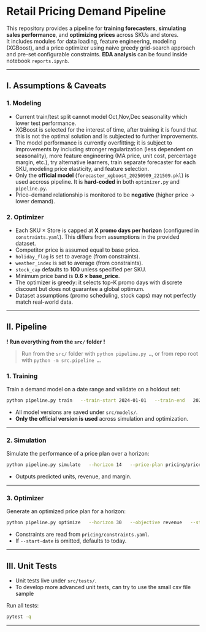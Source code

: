 # Retail Pricing Demand Pipeline

This repository provides a pipeline for **training forecasters**, **simulating sales performance**, and **optimizing prices** across SKUs and stores.  
It includes modules for data loading, feature engineering, modeling (XGBoost), and a price optimizer using naive greedy grid-search approach and pre-set configurable constraints.
**EDA analysis** can be found inside notebook `reports.ipynb`.

---

## I. Assumptions & Caveats

### 1. Modeling
- Current train/test split cannot model Oct,Nov,Dec seasonality which lower test performance.
- XGBoost is selected for the interest of time, after training it is found that this is not the optimal solution and is subjected to further improvements.
- The model performance is currently overfitting; it is subject to improvements by including stronger regularization (less dependent on seasonality), more feature engineering (MA price, unit cost, percentage margin, etc.), try alternative learners, train separate forecaster for each SKU, modeling price elasticity, and feature selection.
- Only the **official model** (`forecaster_xgboost_20250909_221509.pkl`) is used accross pipeline. It is **hard-coded** in both `optimizer.py` and `pipeline.py`.
- Price–demand relationship is monitored to be **negative** (higher price → lower demand).

### 2. Optimizer
- Each SKU × Store is capped at **X promo days per horizon** (configured in `constraints.yaml`). This differs from assumptions in the provided dataset.
- Competitor price is assumed equal to base price.
- `holiday_flag` is set to average (from constraints).
- `weather_index` is set to average (from constraints).
- `stock_cap` defaults to **100** unless specified per SKU.
- Minimum price band is **0.6 × base_price**.
- The optimizer is greedy: it selects top-K promo days with discrete discount but does not guarantee a global optimum.
- Dataset assumptions (promo scheduling, stock caps) may not perfectly match real-world data. 

---

## II. Pipeline

**! Run everything from the `src/` folder !**

> Run from the `src/` folder with `python pipeline.py …`, or from repo root with `python -m src.pipeline …`.

### 1. Training
Train a demand model on a date range and validate on a holdout set:

```bash
python pipeline.py train   --train-start 2024-01-01   --train-end   2024-09-30   --test-start  2024-10-01   --test-end    2024-12-31
```

- All model versions are saved under `src/models/`.  
- **Only the official version is used** across simulation and optimization.

---

### 2. Simulation
Simulate the performance of a price plan over a horizon:

```bash
python pipeline.py simulate   --horizon 14   --price-plan pricing/price_plan_20250909_14days_20250909_190508.csv   --out simulation_result.csv
```

- Outputs predicted units, revenue, and margin.

---

### 3. Optimizer
Generate an optimized price plan for a horizon:

```bash
python pipeline.py optimize   --horizon 30   --objective revenue   --start-date 2024-03-01
```

- Constraints are read from `pricing/constraints.yaml`.  
- If `--start-date` is omitted, defaults to today.

---

## III. Unit Tests

- Unit tests live under `src/tests/`.
- To develop more advanced unit tests, can try to use the small csv file sample

Run all tests:

```bash
pytest -q
```


---